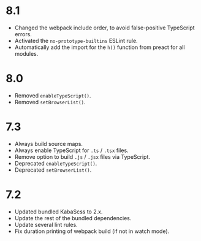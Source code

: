 8.1
===

*   Changed the webpack include order, to avoid false-positive TypeScript errors.
*   Activated the `no-prototype-builtins` ESLint rule.
*   Automatically add the import for the `h()` function from preact for all modules.


8.0
===

*   Removed `enableTypeScript()`.
*   Removed `setBrowserList()`.


7.3
===

*   Always build source maps.
*   Always enable TypeScript for `.ts` / `.tsx` files.
*   Remove option to build `.js` / `.jsx` files via TypeScript.
*   Deprecated `enableTypeScript()`.
*   Deprecated `setBrowserList()`.


7.2
===

*   Updated bundled KabaScss to 2.x.
*   Update the rest of the bundled dependencies.
*   Update several lint rules.
*   Fix duration printing of webpack build (if not in watch mode).
